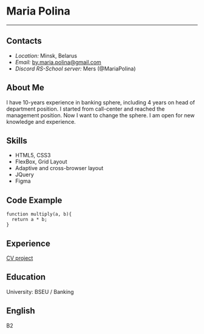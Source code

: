 # **Maria Polina**
*******************
## Contacts
* *Location:* Minsk, Belarus
* *Email:* by.maria.polina@gmail.com
* *Discord RS-School server:* Mers (@MariaPolina)
## About Me
I have 10-years experience in banking sphere,  including 4 years on head
of department position. I started from call-center and reached the management position.
Now I want to change the sphere. I am open for new knowledge and experience. 
## Skills
* HTML5, CSS3
* FlexBox, Grid Layout
* Adaptive and cross-browser layout
* JQuery
* Figma
## Code Example
```
function multiply(a, b){
  return a * b;
}
```
## Experience
[CV project](https://github.com/MariaPolina/rsschool-cv.git)
## Education
University: BSEU / Banking
## English
B2
